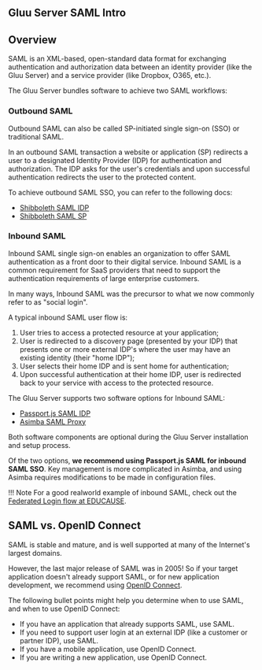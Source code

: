 ## Gluu Server SAML Intro

## Overview
SAML is an XML-based, open-standard data format for exchanging authentication and authorization data between an identity provider 
(like the Gluu Server) and a service provider (like Dropbox, O365, etc.). 

The Gluu Server bundles software to achieve two SAML workflows:

### Outbound SAML 
Outbound SAML can also be called SP-initiated single sign-on (SSO) or traditional SAML. 

In an outbound SAML transaction a website or application (SP) redirects a user to a designated Identity Provider (IDP) for authentication and authorization. The IDP asks for the user's credentials and upon successful authentication redirects the user to the protected content. 

To achieve outbound SAML SSO, you can refer to the following docs: 

- [Shibboleth SAML IDP]()    
- [Shibboleth SAML SP]() 

### Inbound SAML     
Inbound SAML single sign-on enables an organization to offer SAML authentication as a front door to their digital service. Inbound SAML is a common requirement for SaaS providers that need to support the authentication requirements of large enterprise customers. 

In many ways, Inbound SAML was the precursor to what we now commonly refer to as "social login". 

A typical inbound SAML user flow is: 

1. User tries to access a protected resource at your application;    
2. User is redirected to a discovery page (presented by your IDP) that presents one or more external IDP's where the user may have an existing identity (their "home IDP");   
3. User selects their home IDP and is sent home for authentication;   
4. Upon successful authentication at their home IDP, user is redirected back to your service with access to the protected resource. 

The Gluu Server supports two software options for Inbound SAML: 

- [Passport.js SAML IDP]()      
- [Asimba SAML Proxy]()   

Both software components are optional during the Gluu Server installation and setup process. 

Of the two options, **we recommend using Passport.js SAML for inbound SAML SSO**. Key management is more complicated in Asimba, and using Asimba requires modifications to be made in configuration files.

!!! Note
    For a good realworld example of inbound SAML, check out the [Federated Login flow at EDUCAUSE](https://sso-users.educause.edu/?resumePath=%2Fidp%2FZQ4DF%2FresumeSAML20%2Fidp%2FstartSSO.ping&allowInteraction=true&reauth=false). 

## SAML vs. OpenID Connect  

SAML is stable and mature, and is well supported at many of the Internet's largest domains. 

However, the last major release of SAML was in 2005! So if your target application doesn't already support SAML, or for new application development, we recommend using [OpenID Connect](./openid-connect.md). 

The following bullet points might help you determine when to use SAML, and when to use OpenID Connect:

- If you have an application that already supports SAML, use SAML.
- If you need to support user login at an external IDP (like a customer or partner IDP), use SAML.
- If you have a mobile application, use OpenID Connect.
- If you are writing a new application, use OpenID Connect.




